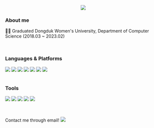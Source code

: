 
<div align="center">
  <img src="https://capsule-render.vercel.app/api?type=waving&color=auto&height=200&section=header&text=SOJUNG%20LEE&fontSize=90" />
</div>


### About me
<div>
  <p> 👩‍🎓  Graduated Dongduk Women's University, Department of Computer Science (2018.03 ~ 2023.02) </p>
</div>
<br>

### Languages & Platforms
<div>
  <img src="https://img.shields.io/badge/Java-007396?style=flat&logo=Java&logoColor=white" />
  <img src="https://img.shields.io/badge/JavaScript-F7DF1E?style=flat&logo=JavaScript&logoColor=white" />
  <img src="https://img.shields.io/badge/jQuery-0769AD?style=flat&logo=jQuery&logoColor=white" />
	<img src="https://img.shields.io/badge/C-A8B9CC?style=flat&logo=C&logoColor=white" />
  <img src="https://img.shields.io/badge/HTML5-E34F26?style=flat&logo=HTML5&logoColor=white" />
	<img src="https://img.shields.io/badge/CSS3-1572B6?style=flat&logo=CSS3&logoColor=white" />
  <img src="https://img.shields.io/badge/React-61DAFB?style=flat&logo=React&logoColor=white" />
</div>
<br>

### Tools 
<div>
  <img src="https://img.shields.io/badge/Eclipse IDE-2C2255?style=flat&logo=Eclipse IDE&logoColor=white" />
  <img src="https://img.shields.io/badge/Visual Studio Code-007ACC?style=flat&logo=Visual Studio Code&logoColor=white" />
  <img src="https://img.shields.io/badge/GitHub-181717?style=flat&logo=GitHub&logoColor=white" />
  <img src="https://img.shields.io/badge/Slack-4A154B?style=flat&logo=Slack&logoColor=white" />
  <img src="https://img.shields.io/badge/Android Studio-3DDC84?style=flat&logo=Android Studio&logoColor=white" />
</div> 

<br><br>
Contact me through email!
<a href="mailto:sojong1003@gmail.com" target="_blank"><img src="https://img.shields.io/badge/sojong1003@gmail.com-EA4335?style=flat&logo=Gmail&logoColor=white" /></a>


<!--
<img src="https://github-readme-stats.vercel.app/api/top-langs/?username=sojungleee&layout=compact"><br><br>
<img src="https://github-readme-stats.vercel.app/api?username=sojungleee&show_icons=true"> 
--!>

